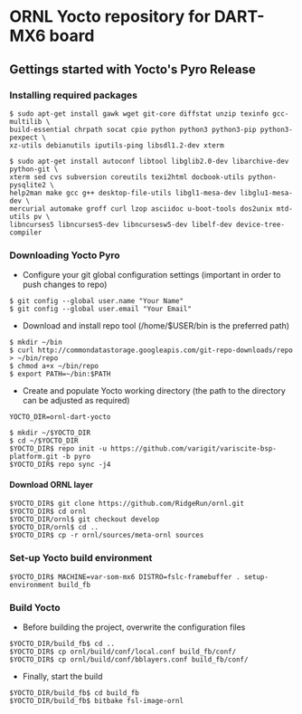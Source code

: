 # ORNL Yocto repository for DART-MX6 board

## Gettings started with Yocto's Pyro Release

### Installing required packages
```
$ sudo apt-get install gawk wget git-core diffstat unzip texinfo gcc-multilib \
build-essential chrpath socat cpio python python3 python3-pip python3-pexpect \
xz-utils debianutils iputils-ping libsdl1.2-dev xterm

$ sudo apt-get install autoconf libtool libglib2.0-dev libarchive-dev python-git \
xterm sed cvs subversion coreutils texi2html docbook-utils python-pysqlite2 \
help2man make gcc g++ desktop-file-utils libgl1-mesa-dev libglu1-mesa-dev \
mercurial automake groff curl lzop asciidoc u-boot-tools dos2unix mtd-utils pv \
libncurses5 libncurses5-dev libncursesw5-dev libelf-dev device-tree-compiler
```

### Downloading Yocto Pyro
* Configure your git global configuration settings (important in order to push changes to repo)
```
$ git config --global user.name "Your Name"
$ git config --global user.email "Your Email"
```

* Download and install repo tool (/home/$USER/bin is the preferred path)
```
$ mkdir ~/bin
$ curl http://commondatastorage.googleapis.com/git-repo-downloads/repo > ~/bin/repo
$ chmod a+x ~/bin/repo
$ export PATH=~/bin:$PATH
```

* Create and populate Yocto working directory (the path to the directory can be adjusted as required)
```
YOCTO_DIR=ornl-dart-yocto

$ mkdir ~/$YOCTO_DIR
$ cd ~/$YOCTO_DIR
$YOCTO_DIR$ repo init -u https://github.com/varigit/variscite-bsp-platform.git -b pyro
$YOCTO_DIR$ repo sync -j4
```

#### Download ORNL layer
```
$YOCTO_DIR$ git clone https://github.com/RidgeRun/ornl.git
$YOCTO_DIR$ cd ornl
$YOCTO_DIR/ornl$ git checkout develop
$YOCTO_DIR/ornl$ cd ..
$YOCTO_DIR$ cp -r ornl/sources/meta-ornl sources
```


### Set-up Yocto build environment

```
$YOCTO_DIR$ MACHINE=var-som-mx6 DISTRO=fslc-framebuffer . setup-environment build_fb
```

### Build Yocto
* Before building the project, overwrite the configuration files
```
$YOCTO_DIR/build_fb$ cd ..
$YOCTO_DIR$ cp ornl/build/conf/local.conf build_fb/conf/
$YOCTO_DIR$ cp ornl/build/conf/bblayers.conf build_fb/conf/
```

* Finally, start the build
```
$YOCTO_DIR/build_fb$ cd build_fb
$YOCTO_DIR/build_fb$ bitbake fsl-image-ornl
```